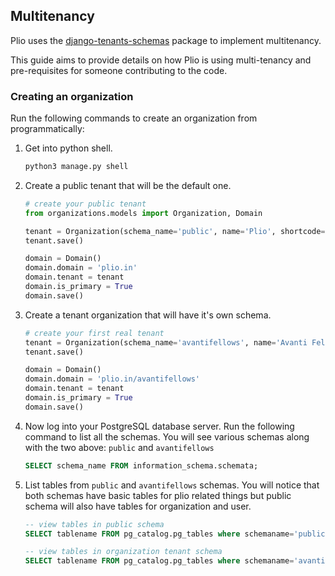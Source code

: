 ## Multitenancy
Plio uses the [django-tenants-schemas](https://django-tenant-schemas.readthedocs.io/en/latest/install.html) package to implement multitenancy.

This guide aims to provide details on how Plio is using multi-tenancy and pre-requisites for someone contributing to the code.

### Creating an organization
Run the following commands to create an organization from programmatically:

1. Get into python shell.
    ```sh
    python3 manage.py shell
    ```

2. Create a public tenant that will be the default one.
    ```py
    # create your public tenant
    from organizations.models import Organization, Domain

    tenant = Organization(schema_name='public', name='Plio', shortcode='plio')
    tenant.save()

    domain = Domain()
    domain.domain = 'plio.in'
    domain.tenant = tenant
    domain.is_primary = True
    domain.save()
    ```

3. Create a tenant organization that will have it's own schema.
    ```py
    # create your first real tenant
    tenant = Organization(schema_name='avantifellows', name='Avanti Fellows', shortcode='af')
    tenant.save()

    domain = Domain()
    domain.domain = 'plio.in/avantifellows'
    domain.tenant = tenant
    domain.is_primary = True
    domain.save()
    ```

4. Now log into your PostgreSQL database server. Run the following command to list all the schemas. You will see various schemas along with the two above: `public` and `avantifellows`
    ```sql
    SELECT schema_name FROM information_schema.schemata;
    ```

5. List tables from `public` and `avantifellows` schemas. You will notice that both schemas have basic tables for plio related things but public schema will also have tables for organization and user.
    ```sql
    -- view tables in public schema
    SELECT tablename FROM pg_catalog.pg_tables where schemaname='public';

    -- view tables in organization tenant schema
    SELECT tablename FROM pg_catalog.pg_tables where schemaname='avantifellows';
    ```
